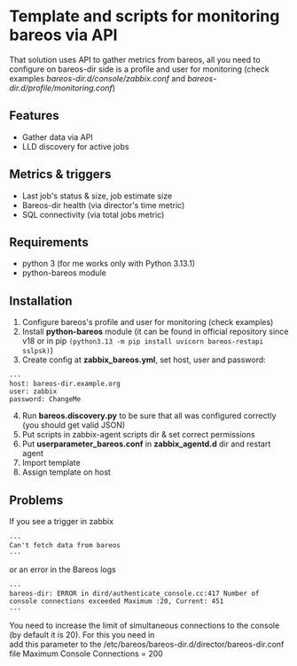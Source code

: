 # Template and scripts for monitoring bareos via API
That solution uses API to gather metrics from bareos, all you need to configure on bareos-dir side is a profile and user for monitoring (check examples *bareos-dir.d/console/zabbix.conf* and *bareos-dir.d/profile/monitoring.conf*)
## Features
* Gather data via API
* LLD discovery for active jobs
## Metrics & triggers
* Last job's status & size, job estimate size
* Bareos-dir health (via director's time metric)
* SQL connectivity (via total jobs metric)
## Requirements
* python 3 (for me works only with Python 3.13.1)
* python-bareos module 
## Installation
1. Configure bareos's profile and user for monitoring (check examples)
2. Install **python-bareos** module (it can be found in official repository since v18 or in pip `(python3.13 -m pip install uvicorn bareos-restapi sslpsk)`) 
3. Create config at **zabbix_bareos.yml**, set host, user and password:
```
---
host: bareos-dir.example.org
user: zabbix
password: ChangeMe
```
4. Run **bareos.discovery.py** to be sure that all was configured correctly (you should get valid JSON)
5. Put scripts in zabbix-agent scripts dir & set correct permissions
6. Put **userparameter_bareos.conf** in **zabbix_agentd.d** dir and restart agent
7. Import template
8. Assign template on host


## Problems

If you see a trigger in zabbix
```
---
Can't fetch data from bareos
---
```
or an error in the Bareos logs
```
---
bareos-dir: ERROR in dird/authenticate_console.cc:417 Number of console connections exceeded Maximum :20, Current: 451
---
```
You need to increase the limit of simultaneous connections to the console (by default it is 20). For this you need in  
add this parameter to the /etc/bareos/bareos-dir.d/director/bareos-dir.conf file
Maximum Console Connections = 200
